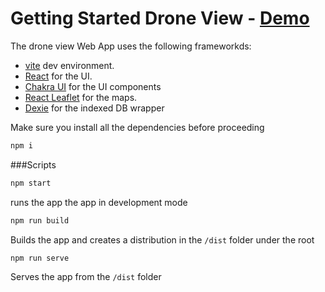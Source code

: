 # Getting Started Drone View - [Demo]()


The drone view Web App uses the following frameworkds:

- [vite](https://vitejs.dev/) dev environment. 
- [React](https://reactjs.org/) for the UI.
- [Chakra UI](https://chakra-ui.com/) for the UI components
- [React Leaflet](https://react-leaflet.js.org/) for the maps.
- [Dexie](https://dexie.org/) for the indexed DB wrapper


Make sure you install all the dependencies before proceeding
```bash
npm i
```


###Scripts

```bash
npm start
```
runs the app the app in development mode


```bash
npm run build
```
Builds the app and creates a distribution in the `/dist` folder under the root


```bash
npm run serve
```
Serves the app from the `/dist` folder
